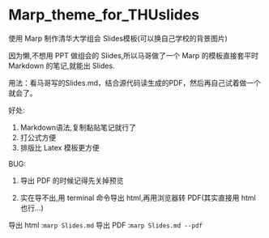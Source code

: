 # Marp_theme_for_THUslides
使用 Marp 制作清华大学组会 Slides模板(可以换自己学校的背景图片)

因为懒,不想用 PPT 做组会的 Slides,所以马哥做了一个 Marp 的模板直接套平时 Markdown 的笔记,就能出 Slides.

用法：看马哥写的Slides.md，结合源代码读生成的PDF，然后再自己试着做一个就会了。

好处:

1. Markdown语法,复制黏贴笔记就行了
2. 打公式方便
3. 排版比 Latex 模板更方便

BUG:
1. 导出 PDF 的时候记得先关掉预览

2. 实在导不出,用 terminal 命令导出 html,再用浏览器转 PDF(其实直接用 html 也行...)

导出 html :`marp Slides.md`
导出 PDF :`marp Slides.md --pdf`